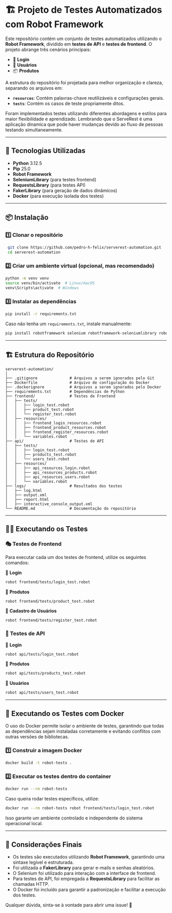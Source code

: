 # 🏗️ Projeto de Testes Automatizados com Robot Framework

Este repositório contém um conjunto de testes automatizados utilizando o **Robot Framework**, dividido em **testes de API** e **testes de frontend**. O projeto abrange três cenários principais:

- 🔑 **Login**
- 👤 **Usuários**
- 📦 **Produtos**

A estrutura do repositório foi projetada para melhor organização e clareza, separando os arquivos em:
- **`resources`**: Contém palavras-chave reutilizáveis e configurações gerais.
- **`tests`**: Contém os casos de teste propriamente ditos.

Foram implementados testes utilizando diferentes abordagens e estilos para maior flexibilidade e aprendizado.
Lembrando que o ServeRest é uma aplicação dinamica que pode haver mudanças devido ao fluxo de pessoas testando simultaneamente.

---

## 🚀 Tecnologias Utilizadas
- **Python** 3.12.5
- **Pip** 25.0
- **Robot Framework**
- **SeleniumLibrary** (para testes frontend)
- **RequestsLibrary** (para testes API)
- **FakerLibrary** (para geração de dados dinâmicos)
- **Docker** (para execução isolada dos testes)

---

## 📦 Instalação

### 1️⃣ Clonar o repositório
```bash
 git clone https://github.com/pedro-h-felix/serverest-automation.git
 cd serverest-automation
```

### 2️⃣ Criar um ambiente virtual (opcional, mas recomendado)
```bash
python -m venv venv
source venv/bin/activate  # Linux/macOS
venv\Scripts\activate  # Windows
```

### 3️⃣ Instalar as dependências
```bash
pip install -r requirements.txt
```
Caso não tenha um `requirements.txt`, instale manualmente:
```bash
pip install robotframework selenium robotframework-seleniumlibrary robotframework-requests robotframework-faker
```

---

## 🏗️ Estrutura do Repositório
```
serverest-automation/
│
├── .gitignore              # Arquivos a serem ignorados pelo Git
├── Dockerfile              # Arquivo de configuração do Docker
├── .dockerignore           # Arquivos a serem ignorados pelo Docker
├── requirements.txt        # Dependências de Python
├── frontend/               # Testes de Frontend
│   ├── tests/
│   │   ├── login_test.robot
│   │   ├── product_test.robot
│   │   └── register_test.robot
│   ├── resources/
│   │   ├── frontend_login_resources.robot
│   │   ├── frontend_product_resources.robot
│   │   ├── frontend_register_resources.robot
│   │   └── variables.robot
├── api/                    # Testes de API
│   ├── tests/
│   │   ├── login_test.robot
│   │   ├── products_test.robot
│   │   └── users_test.robot
│   ├── resources/
│   │   ├── api_resources_login.robot
│   │   ├── api_resources_products.robot
│   │   ├── api_resources_users.robot
│   │   └── variables.robot
├── logs/                   # Resultados dos testes
│   ├── log.html
│   ├── output.xml
│   ├── report.html
│   ├── interactive_console_output.xml
└── README.md               # Documentação do repositório
```

---

## 🏃‍♂️ Executando os Testes

### 🎭 Testes de Frontend
Para executar cada um dos testes de frontend, utilize os seguintes comandos:

📌 **Login**
```bash
robot frontend/tests/login_test.robot
```
📌 **Produtos**
```bash
robot frontend/tests/product_test.robot
```
📌 **Cadastro de Usuários**
```bash
robot frontend/tests/register_test.robot
```

### 🔗 Testes de API
📌 **Login**
```bash
robot api/tests/login_test.robot
```
📌 **Produtos**
```bash
robot api/tests/products_test.robot
```
📌 **Usuários**
```bash
robot api/tests/users_test.robot
```

---

## 🐳 Executando os Testes com Docker

O uso do Docker permite isolar o ambiente de testes, garantindo que todas as dependências sejam instaladas corretamente e evitando conflitos com outras versões de bibliotecas.

### 1️⃣ Construir a imagem Docker
```bash
docker build -t robot-tests .
```

### 2️⃣ Executar os testes dentro do container
```bash
docker run --rm robot-tests
```

Caso queira rodar testes específicos, utilize:
```bash
docker run --rm robot-tests robot frontend/tests/login_test.robot
```

Isso garante um ambiente controlado e independente do sistema operacional local.

---

## 🤖 Considerações Finais
- Os testes são executados utilizando **Robot Framework**, garantindo uma sintaxe legível e estruturada.
- Foi utilizada a **FakerLibrary** para gerar e-mails e senhas aleatórios.
- O Selenium foi utilizado para interação com a interface de frontend.
- Para testes de API, foi empregada a **RequestsLibrary** para facilitar as chamadas HTTP.
- O Docker foi incluído para garantir a padronização e facilitar a execução dos testes.

Qualquer dúvida, sinta-se à vontade para abrir uma issue! 🚀

